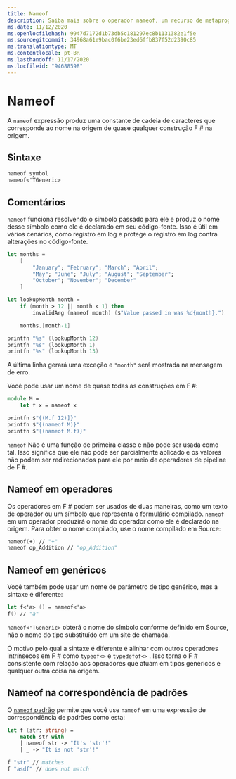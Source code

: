 ```yaml
---
title: Nameof
description: Saiba mais sobre o operador nameof, um recurso de metaprogramação que permite que você produza o nome de qualquer símbolo em seu código-fonte.
ms.date: 11/12/2020
ms.openlocfilehash: 9947d7172d1b73db5c181297ec8b1131382e1f5e
ms.sourcegitcommit: 34968a61e9bac0f6be23ed6ffb837f52d2390c85
ms.translationtype: MT
ms.contentlocale: pt-BR
ms.lasthandoff: 11/17/2020
ms.locfileid: "94688598"
---
```

# <a name="nameof"></a>Nameof

A `nameof` expressão produz uma constante de cadeia de caracteres que corresponde ao nome na origem de quase qualquer construção F # na origem.

## <a name="syntax"></a>Sintaxe

```fsharp
nameof symbol
nameof<'TGeneric>
```

## <a name="remarks"></a>Comentários

`nameof` funciona resolvendo o símbolo passado para ele e produz o nome desse símbolo como ele é declarado em seu código-fonte. Isso é útil em vários cenários, como registro em log e protege o registro em log contra alterações no código-fonte.

```fsharp
let months =
    [
        "January"; "February"; "March"; "April";
        "May"; "June"; "July"; "August"; "September";
        "October"; "November"; "December"
    ]

let lookupMonth month =
    if (month > 12 || month < 1) then
        invalidArg (nameof month) ($"Value passed in was %d{month}.")

    months.[month-1]

printfn "%s" (lookupMonth 12)
printfn "%s" (lookupMonth 1)
printfn "%s" (lookupMonth 13)
```

A última linha gerará uma exceção e `"month"` será mostrada na mensagem de erro.

Você pode usar um nome de quase todas as construções em F #:

```fsharp
module M =
    let f x = nameof x

printfn $"{(M.f 12)]}"
printfn $"{(nameof M)}"
printfn $"{(nameof M.f)}"
```

`nameof` Não é uma função de primeira classe e não pode ser usada como tal. Isso significa que ele não pode ser parcialmente aplicado e os valores não podem ser redirecionados para ele por meio de operadores de pipeline de F #.

## <a name="nameof-on-operators"></a>Nameof em operadores

Os operadores em F # podem ser usados de duas maneiras, como um texto de operador ou um símbolo que representa o formulário compilado. `nameof` em um operador produzirá o nome do operador como ele é declarado na origem. Para obter o nome compilado, use o nome compilado em Source:

```fsharp
nameof(+) // "+"
nameof op_Addition // "op_Addition"
```

## <a name="nameof-on-generics"></a>Nameof em genéricos

Você também pode usar um nome de parâmetro de tipo genérico, mas a sintaxe é diferente:

```fsharp
let f<'a> () = nameof<'a>
f() // "a"
```

`nameof<'TGeneric>` obterá o nome do símbolo conforme definido em Source, não o nome do tipo substituído em um site de chamada.

O motivo pelo qual a sintaxe é diferente é alinhar com outros operadores intrínsecos em F # como `typeof<>` e `typedefof<>` . Isso torna o F # consistente com relação aos operadores que atuam em tipos genéricos e qualquer outra coisa na origem.

## <a name="nameof-in-pattern-matching"></a>Nameof na correspondência de padrões

O [ `nameof` padrão](pattern-matching.md#nameof-pattern) permite que você use `nameof` em uma expressão de correspondência de padrões como esta:

```fsharp
let f (str: string) =
    match str with
    | nameof str -> "It's 'str'!"
    | _ -> "It is not 'str'!"

f "str" // matches
f "asdf" // does not match
```
